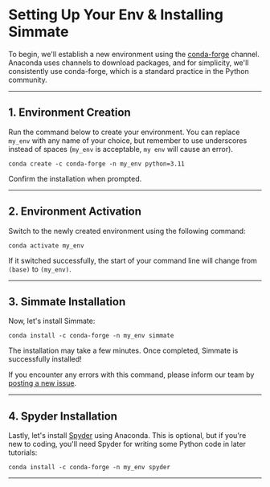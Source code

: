 # Setting Up Your Env & Installing Simmate

To begin, we'll establish a new environment using the [conda-forge](https://conda-forge.org/) channel. Anaconda uses channels to download packages, and for simplicity, we'll consistently use conda-forge, which is a standard practice in the Python community.

----------------------------------------------------------------------

## 1. Environment Creation

Run the command below to create your environment. You can replace `my_env` with any name of your choice, but remember to use underscores instead of spaces (`my_env` is acceptable, `my env` will cause an error).

``` shell
conda create -c conda-forge -n my_env python=3.11
```

Confirm the installation when prompted.

----------------------------------------------------------------------

## 2. Environment Activation

Switch to the newly created environment using the following command:

``` shell
conda activate my_env
```

If it switched successfully, the start of your command line will change from `(base)` to `(my_env)`.

----------------------------------------------------------------------

## 3. Simmate Installation

Now, let's install Simmate:

``` shell
conda install -c conda-forge -n my_env simmate
```

The installation may take a few minutes. Once completed, Simmate is successfully installed! 

If you encounter any errors with this command, please inform our team by [posting a new issue](https://github.com/jacksund/simmate/issues/).

----------------------------------------------------------------------

## 4. Spyder Installation

Lastly, let's install [Spyder](https://www.spyder-ide.org/) using Anaconda. This is optional, but if you're new to coding, you'll need Spyder for writing some Python code in later tutorials:

``` shell
conda install -c conda-forge -n my_env spyder
```

----------------------------------------------------------------------